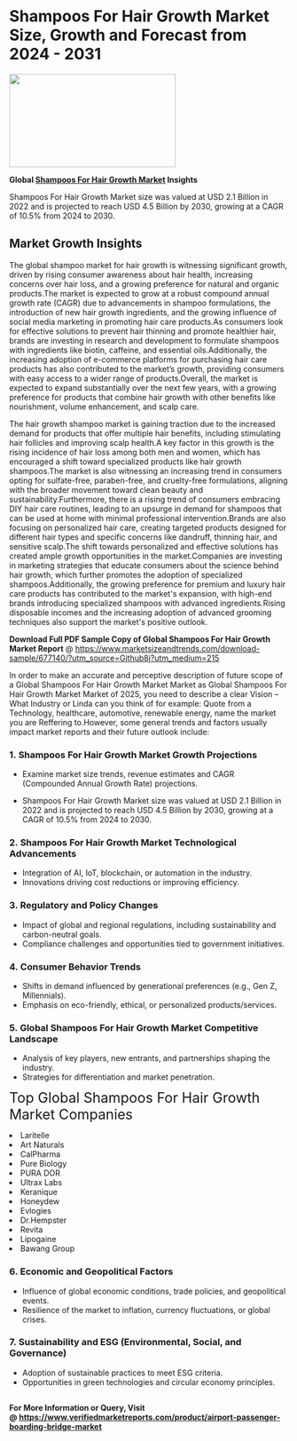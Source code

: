 <H1>Shampoos For Hair Growth Market Size, Growth and Forecast from 2024 - 2031</H1><img class="aligncenter size-medium wp-image-584254" src="https://thirdeyenews.in/wp-content/uploads/2024/09/Global-Market-Research-300x168.jpeg" alt="" width="300" height="168" /><p><strong>Global&nbsp;<a href="https://www.marketsizeandtrends.com/download-sample/677140/?utm_source=Github8j?utm_medium=215">Shampoos For Hair Growth Market</a> Insights</strong></p><p>Shampoos For Hair Growth Market size was valued at USD 2.1 Billion in 2022 and is projected to reach USD 4.5 Billion by 2030, growing at a CAGR of 10.5% from 2024 to 2030.</p><p><h2>Market Growth Insights</h2> <p>The global shampoo market for hair growth is witnessing significant growth, driven by rising consumer awareness about hair health, increasing concerns over hair loss, and a growing preference for natural and organic products.The market is expected to grow at a robust compound annual growth rate (CAGR) due to advancements in shampoo formulations, the introduction of new hair growth ingredients, and the growing influence of social media marketing in promoting hair care products.As consumers look for effective solutions to prevent hair thinning and promote healthier hair, brands are investing in research and development to formulate shampoos with ingredients like biotin, caffeine, and essential oils.Additionally, the increasing adoption of e-commerce platforms for purchasing hair care products has also contributed to the market’s growth, providing consumers with easy access to a wider range of products.Overall, the market is expected to expand substantially over the next few years, with a growing preference for products that combine hair growth with other benefits like nourishment, volume enhancement, and scalp care.</p> <p>The hair growth shampoo market is gaining traction due to the increased demand for products that offer multiple hair benefits, including stimulating hair follicles and improving scalp health.A key factor in this growth is the rising incidence of hair loss among both men and women, which has encouraged a shift toward specialized products like hair growth shampoos.The market is also witnessing an increasing trend in consumers opting for sulfate-free, paraben-free, and cruelty-free formulations, aligning with the broader movement toward clean beauty and sustainability.Furthermore, there is a rising trend of consumers embracing DIY hair care routines, leading to an upsurge in demand for shampoos that can be used at home with minimal professional intervention.Brands are also focusing on personalized hair care, creating targeted products designed for different hair types and specific concerns like dandruff, thinning hair, and sensitive scalp.The shift towards personalized and effective solutions has created ample growth opportunities in the market.Companies are investing in marketing strategies that educate consumers about the science behind hair growth, which further promotes the adoption of specialized shampoos.Additionally, the growing preference for premium and luxury hair care products has contributed to the market's expansion, with high-end brands introducing specialized shampoos with advanced ingredients.Rising disposable incomes and the increasing adoption of advanced grooming techniques also support the market's positive outlook.<p><span class=""><strong>Download Full PDF Sample Copy of Global Shampoos For Hair Growth Market Report</strong> @ <a href="https://www.marketsizeandtrends.com/download-sample/677140/?utm_source=Github8j?utm_medium=215" target="_blank">https://www.marketsizeandtrends.com/download-sample/677140/?utm_source=Github8j?utm_medium=215</a></span></p><p>In order to make an accurate and perceptive description of future scope of a Global&nbsp;Shampoos For Hair Growth Market Market as Global&nbsp;Shampoos For Hair Growth Market Market of 2025, you need to describe a clear Vision &ndash; What Industry or Linda can you think of for example: Quote from a Technology, healthcare, automotive, renewable energy, name the market you are Reffering to.However, some general trends and factors usually impact market reports and their future outlook include:</p><h3>1.&nbsp;<strong>Shampoos For Hair Growth Market Growth Projections</strong></h3><ul><li>Examine market size trends, revenue estimates and CAGR (Compounded Annual Growth Rate) projections.</li><li><p>Shampoos For Hair Growth Market size was valued at USD 2.1 Billion in 2022 and is projected to reach USD 4.5 Billion by 2030, growing at a CAGR of 10.5% from 2024 to 2030.</p></li></ul><h3>2.&nbsp;<strong>Shampoos For Hair Growth Market Technological Advancements</strong></h3><ul><li>Integration of AI, IoT, blockchain, or automation in the industry.</li><li>Innovations driving cost reductions or improving efficiency.</li></ul><h3>3.&nbsp;<strong>Regulatory and Policy Changes</strong></h3><ul><li>Impact of global and regional regulations, including sustainability and carbon-neutral goals.</li><li>Compliance challenges and opportunities tied to government initiatives.</li></ul><h3>4.&nbsp;<strong>Consumer Behavior Trends</strong></h3><ul><li>Shifts in demand influenced by generational preferences (e.g., Gen Z, Millennials).</li><li>Emphasis on eco-friendly, ethical, or personalized products/services.</li></ul><h3>5.&nbsp;<strong>Global Shampoos For Hair Growth Market Competitive Landscape</strong></h3><ul><li>Analysis of key players, new entrants, and partnerships shaping the industry.</li><li>Strategies for differentiation and market penetration.</li></ul><p data-pm-slice="1 1 []"><span style="color: inherit; font-family: inherit; font-size: 25px;">Top Global Shampoos For Hair Growth Market Companies</span></p><div class="" data-test-id=""><p><li>Laritelle</li><li> Art Naturals</li><li> CalPharma</li><li> Pure Biology</li><li> PURA DOR</li><li> Ultrax Labs</li><li> Keranique</li><li> Honeydew</li><li> Evlogies</li><li> Dr.Hempster</li><li> Revita</li><li> Lipogaine</li><li> Bawang Group</li></p></div><h3>6.&nbsp;<strong>Economic and Geopolitical Factors</strong></h3><ul><li>Influence of global economic conditions, trade policies, and geopolitical events.</li><li>Resilience of the market to inflation, currency fluctuations, or global crises.</li></ul><h3>7.&nbsp;<strong>Sustainability and ESG (Environmental, Social, and Governance)</strong></h3><ul><li>Adoption of sustainable practices to meet ESG criteria.</li><li>Opportunities in green technologies and circular economy principles.</li></ul><h2><strong style="font-size: 14px;">For More Information or Query, Visit @&nbsp;</strong><a style="background-color: #ffffff; font-size: 14px;" href="https://www.marketsizeandtrends.com/report/shampoos-for-hair-growth-market/" target="_blank">https://www.verifiedmarketreports.com/product/airport-passenger-boarding-bridge-market</a></h2>